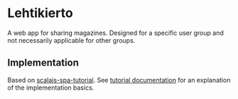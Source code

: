 # Lehtikierto

A web app for sharing magazines. Designed for a specific user group and not necessarily 
applicable for other groups.

## Implementation

Based on [scalajs-spa-tutorial](https://github.com/ochrons/scalajs-spa-tutorial). See 
[tutorial documentation](https://ochrons.github.io/scalajs-spa-tutorial) for an explanation of 
the implementation basics.
